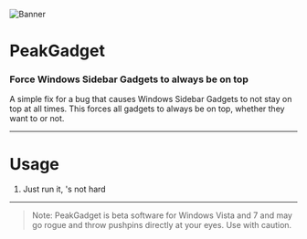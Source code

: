 ![Banner](https://kagari.moe/outer_assets/peakgadget/peakgadget.png)
# PeakGadget
### Force Windows Sidebar Gadgets to always be on top
A simple fix for a bug that causes Windows Sidebar Gadgets to not stay on top at all times. This forces all gadgets to always be on top, whether they want to or not.

---

# Usage

1. Just run it, 's not hard

---

> Note: PeakGadget is beta software for Windows Vista and 7 and may go rogue and throw pushpins directly at your eyes. Use with caution.